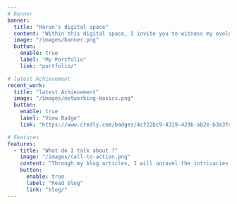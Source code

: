 ```yaml
---
# Banner
banner:
  title: "Harun's digital space"
  content: "Within this digital space, I invite you to witness my evolution as a developer, a learner, and an individual navigating the vast ocean of knowledge and experience. At the heart of this space lies a profound purpose – to serve as a testament to my personal journey of growth and to share the invaluable lessons I have learned along the way"
  image: "/images/banner.png"
  button:
    enable: true
    label: "My Portfolio"
    link: "portfolio/"

# latest Achievement
recent_work:
  title: "latest Achievement"
  image: "/images/networking-basics.png"
  button:
    enable: true
    label: "View Badge"
    link: "https://www.credly.com/badges/4cf22bc9-4319-429b-ab2e-b3e3fe143cbf/public_url"

# Features
features:
  - title: "What do I talk about ?" 
    image: "/images/call-to-action.png"
    content: "Through my blog articles, I will unravel the intricacies of coding, shedding light on the latest techniques, frameworks, and best practices that i have discovered. But this space is more than just a technical hub. It's a canvas where I paint my world view, carefully crafted from the wisdom I've gathered through extensive reading."
    button:
      enable: true
      label: "Read blog"
      link: "blog/"
---
```

